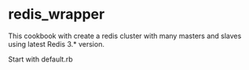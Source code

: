 # redis_wrapper

This cookbook with create a redis cluster with many masters and slaves using latest Redis 3.* version.

Start with default.rb

